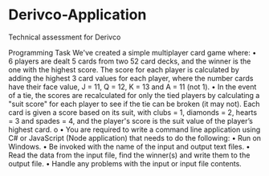 # Derivco-Application
Technical assessment for Derivco

Programming Task
We've created a simple multiplayer card game where:
• 6 players are dealt 5 cards from two 52 card decks, and the winner is the one with the highest score.
The score for each player is calculated by adding the highest 3 card values for each player, where the
number cards have their face value, J = 11, Q = 12, K = 13 and A = 11 (not 1).
•
In the event of a tie, the scores are recalculated for only the tied players by calculating a "suit score" for
each player to see if the tie can be broken (it may not).
Each card is given a score based on its suit, with clubs = 1, diamonds = 2, hearts = 3 and spades
= 4, and the player's score is the suit value of the player’s highest card.
o
•
You are required to write a command line application using C# or JavaScript (Node application) that needs to do
the following:
• Run on Windows.
• Be invoked with the name of the input and output text files.
• Read the data from the input file, find the winner(s) and write them to the output file.
• Handle any problems with the input or input file contents.

